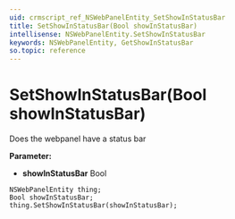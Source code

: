 ```yaml
---
uid: crmscript_ref_NSWebPanelEntity_SetShowInStatusBar
title: SetShowInStatusBar(Bool showInStatusBar)
intellisense: NSWebPanelEntity.SetShowInStatusBar
keywords: NSWebPanelEntity, GetShowInStatusBar
so.topic: reference
---
```


# SetShowInStatusBar(Bool showInStatusBar)

Does the webpanel have a status bar

**Parameter:** 
* **showInStatusBar** Bool

```crmscript
NSWebPanelEntity thing;
Bool showInStatusBar;
thing.SetShowInStatusBar(showInStatusBar);
```

